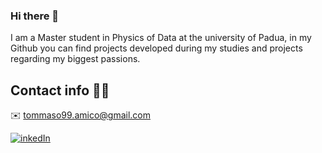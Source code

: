 ### Hi there 👋

I am a Master student in Physics of Data at the university of Padua, in my Github you can find projects developed during my studies and projects regarding my biggest passions.

## Contact info :raising_hand_man:
:envelope: tommaso99.amico@gmail.com

[![inkedIn](https://img.shields.io/badge/LinkedIn-0077B5?style=for-the-badge&logo=linkedin&logoColor=white)](https://www.linkedin.com/in/tommaso-amico-24610a231/)
